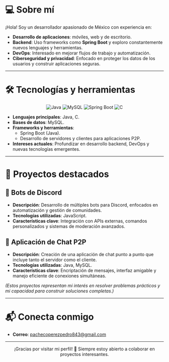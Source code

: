 # 💻 Sobre mí

¡Hola! Soy un desarrollador apasionado de México con experiencia en:
- **Desarrollo de aplicaciones**: móviles, web y de escritorio.
- **Backend**: Uso frameworks como **Spring Boot** y exploro constantemente nuevos lenguajes y herramientas.
- **DevOps**: Interesado en mejorar flujos de trabajo y automatización.
- **Ciberseguridad y privacidad**: Enfocado en proteger los datos de los usuarios y construir aplicaciones seguras.

---

# 🛠️ Tecnologías y herramientas

<p align="center">
  <img src="https://img.shields.io/badge/Java-ED8B00?style=for-the-badge&logo=java&logoColor=white" alt="Java">
  <img src="https://img.shields.io/badge/MySQL-4479A1?style=for-the-badge&logo=mysql&logoColor=white" alt="MySQL">
  <img src="https://img.shields.io/badge/Spring_Boot-6DB33F?style=for-the-badge&logo=springboot&logoColor=white" alt="Spring Boot">
  <img src="https://img.shields.io/badge/C-00599C?style=for-the-badge&logo=c&logoColor=white" alt="C">
</p>

- **Lenguajes principales**: Java, C.
- **Bases de datos**: MySQL.
- **Frameworks y herramientas**:
  - Spring Boot (Java).
  - Desarrollo de servidores y clientes para aplicaciones P2P.
- **Intereses actuales**: Profundizar en desarrollo backend, DevOps y nuevas tecnologías emergentes.

---

# 🌟 Proyectos destacados

## 🤖 Bots de Discord
- **Descripción**: Desarrollo de múltiples bots para Discord, enfocados en automatización y gestión de comunidades.
- **Tecnologías utilizadas**: JavaScript.
- **Características clave**: Integración con APIs externas, comandos personalizados y sistemas de moderación avanzados.

## 💬 Aplicación de Chat P2P
- **Descripción**: Creación de una aplicación de chat punto a punto que incluye tanto el servidor como el cliente.
- **Tecnologías utilizadas**: Java, MySQL.
- **Características clave**: Encriptación de mensajes, interfaz amigable y manejo eficiente de conexiones simultáneas.

*(Estos proyectos representan mi interés en resolver problemas prácticos y mi capacidad para construir soluciones completas.)*

---

# 📬 Conecta conmigo

- **Correo**: [pachecoperezpedro843@gmail.com](mailto:pachecoperezpedro843@gmail.com)

---

<p align="center">¡Gracias por visitar mi perfil! 🚀 Siempre estoy abierto a colaborar en proyectos interesantes.</p>
